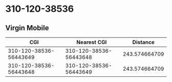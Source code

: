 # 310-120-38536
## Virgin Mobile


| CGI | Nearest CGI | Distance |
|-----|-------------|----------|
| 310-120-38536-56443649 | 310-120-38536-56443648 | 243.574664709 |
| 310-120-38536-56443648 | 310-120-38536-56443649 | 243.574664709 |
